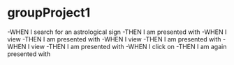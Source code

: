 # groupProject1
-WHEN I search for an astrological sign
-THEN I am presented with 
-WHEN I view 
-THEN I am presented with 
-WHEN I view 
-THEN I am presented with 
-WHEN I view 
-THEN I am presented with 
-WHEN I click on 
-THEN I am again presented with 
